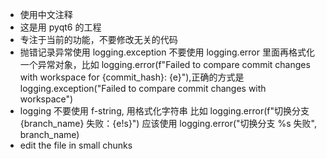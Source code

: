 + 使用中文注释
+ 这是用 pyqt6 的工程
+ 专注于当前的功能，不要修改无关的代码
+ 抛错记录异常使用 logging.exception 不要使用 logging.error 里面再格式化一个异常对象，比如 logging.error(f"Failed to compare commit changes with workspace for {commit_hash}: {e}"),正确的方式是 logging.exception("Failed to compare commit changes with workspace")
+ logging 不要使用 f-string, 用格式化字符串 比如 logging.error(f"切换分支 {branch_name} 失败：{e!s}") 应该使用 logging.error("切换分支 %s 失败", branch_name)
+ edit the file in small chunks